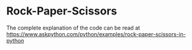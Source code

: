 # Rock-Paper-Scissors

The complete explanation of the code can be read at https://www.askpython.com/python/examples/rock-paper-scissors-in-python

